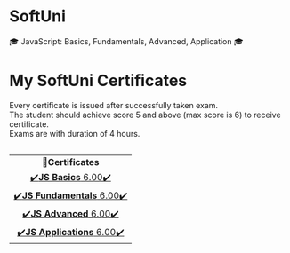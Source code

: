 # SoftUni
🎓 JavaScript: Basics, Fundamentals, Advanced, Application 🎓

# My SoftUni Certificates
Every certificate is issued after successfully taken exam.<br />
The student should achieve score 5 and above (max score is 6) to receive certificate.<br />
Exams are with duration of 4 hours.<br />

<table align="left">
  <tr align="center">
     <td>📜<strong>Certificates</strong></td>
  </tr>
  <tr align="center">
    <td><a href="https://softuni.bg/certificates/details/100066/cc1e7574">✔️<strong>JS Basics</strong> 6.00✔️</a></td>
  </tr>
  <tr align="center">
    <td><a href="https://softuni.bg/certificates/details/111179/fe5733ad">✔️<strong>JS Fundamentals</strong> 6.00✔️</a></td>
  </tr>
  <tr align="center">
    <td><a href="https://softuni.bg/certificates/details/114725/e25238f7">✔️<strong>JS Advanced</strong> 6.00✔️</a></td>
  </tr>
  <tr align="center">
    <td><a href="https://softuni.bg/certificates/details/120827/f87a8400">✔️<strong>JS Applications</strong> 6.00✔️</a></td>
  </tr>
 </table>

